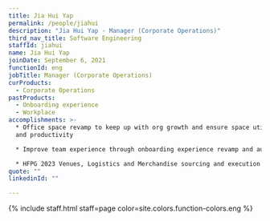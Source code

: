 ```yaml
---
title: Jia Hui Yap
permalink: /people/jiahui
description: "Jia Hui Yap - Manager (Corporate Operations)"
third_nav_title: Software Engineering
staffId: jiahui
name: Jia Hui Yap
joinDate: September 6, 2021
functionId: eng
jobTitle: Manager (Corporate Operations)
curProducts:
  - Corporate Operations
pastProducts:
  - Onboarding experience
  - Workplace
accomplishments: >-
  * Office space revamp to keep up with org growth and ensure space utilisation
  and productivity

  * Improve team experience through onboarding experience revamp and automation

  * HFPG 2023 Venues, Logistics and Merchandise sourcing and execution
quote: ""
linkedinId: ""

---
```


{% include staff.html staff=page color=site.colors.function-colors.eng %}
